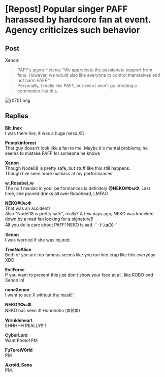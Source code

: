 # [Repost] Popular singer PAFF harassed by hardcore fan at event. Agency criticizes such behavior
## Post
Xenon:<br>
> PAFF's agent Helena: "We appreciate the passionate support from fans. However, we would also like everyone to control themselves and not harm PAFF."<br>
Personally, I really like PAFF, but even I won't go creating a commotion like this.

![r0701.png](\attachments\r0701.png)
## Replies
**Bit_Inex**<br>
I was there live, it was a huge mess XD

**Pumpkinforest**<br>
That guy doesn't look like a fan to me. Maybe it's mental problems; he seems to mistake PAFF for someone he knows

**Xenon**<br>
Though Node08 is pretty safe, but stuff like this still happens.<br>
Though I've seen more maniacs at my performances. 

**w_Rosabel_w**<br>
The no.1 maniac in your performances is definitely **@NEKO\#ΦωΦ**. Last time, she poured drinks all over Robohead, LMFAO

**NEKO#ΦωΦ**<br>
That was an accident!<br>
Also "Node08 is pretty safe", really? A few days ago, NEKO was knocked down by a mad fan looking for a signature!!  <br>
All you do is care about PAFF! NEKO is sad.･ﾟ･(つдΦ)･ﾟ･

**Xenon**<br>
I was worried if she was injured.

**TreeNoAlice**<br>
Both of you are too famous seems like you run into crap like this everyday XDD

**EvilForce**<br>
If you want to prevent this just don't show your face at all, like ROBO and Xenon lol

**noneXenon**<br>
I want to see X without the mask!!

**NEKO#ΦωΦ**<br>
NEKO has seen it! Hohohoho (Φ艸Φ)

**Wrinkleheart**<br>
EHHHHH REALLY!!!!

**CyberLord**<br>
Want Photo! PM

**Fu7ureW0rld**<br>
PM

**Axroid_Sona**<br>
PM.

